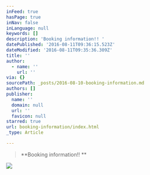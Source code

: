 ```yaml
---
inFeed: true
hasPage: true
inNav: false
inLanguage: null
keywords: []
description: 'Booking information!! '
datePublished: '2016-08-11T09:36:15.523Z'
dateModified: '2016-08-11T09:35:36.309Z'
title: ''
author:
  - name: ''
    url: ''
via: {}
sourcePath: _posts/2016-08-10-booking-information.md
authors: []
publisher:
  name: ''
  domain: null
  url: ''
  favicon: null
starred: true
url: booking-information/index.html
_type: Article

---
```

> **Booking information!! **

![](https://the-grid-user-content.s3-us-west-2.amazonaws.com/ff35bb44-fd82-4bd9-b323-520c320dc73a.jpg)